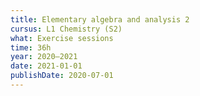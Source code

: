 ```yaml
---
title: Elementary algebra and analysis 2
cursus: L1 Chemistry (S2)
what: Exercise sessions
time: 36h
year: 2020–2021
date: 2021-01-01
publishDate: 2020-07-01
---
```

